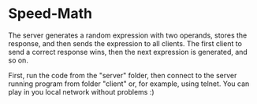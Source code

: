 # Speed-Math

The server generates a random expression with two operands, stores the response, and then sends the expression to all clients. The first client to send a correct response wins, then the next expression is generated, and so on.

First, run the code from the "server" folder, then connect to the server running program from folder "client" or, for example, using telnet.
You can play in you local network without problems :)
